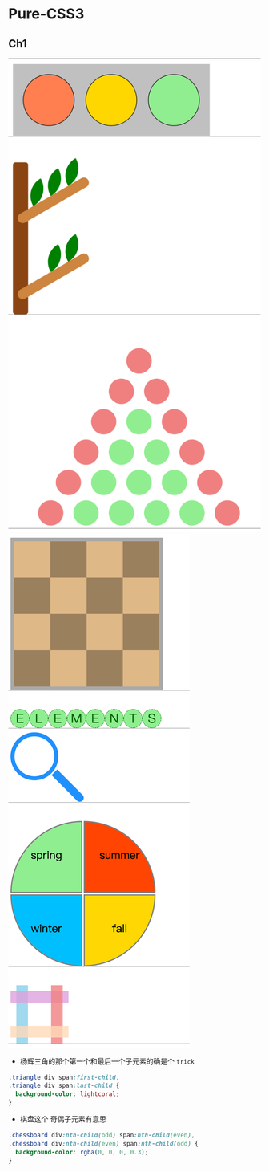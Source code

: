 # Pure-CSS3

## Ch1

![c01](./assets/Ch1-1.png)
![c02](./assets/Ch1-2.png)

- 杨辉三角的那个第一个和最后一个子元素的确是个 `trick`

```css
.triangle div span:first-child,
.triangle div span:last-child {
  background-color: lightcoral;
}
```

- 棋盘这个 奇偶子元素有意思

```css
.chessboard div:nth-child(odd) span:nth-child(even),
.chessboard div:nth-child(even) span:nth-child(odd) {
  background-color: rgba(0, 0, 0, 0.3);
}
```
